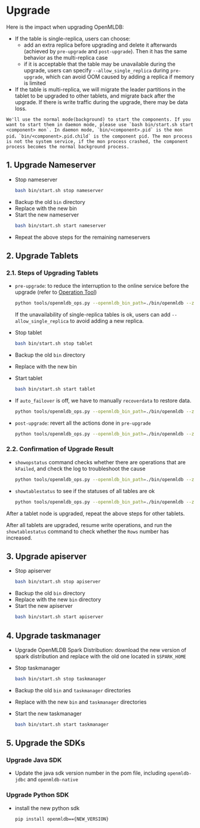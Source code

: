 # Upgrade

Here is the impact when upgrading OpenMLDB:
* If the table is single-replica, users can choose:
    - add an extra replica before upgrading and delete it afterwards (achieved by `pre-upgrade` and `post-upgrade`).
      Then it has the same behavior as the multi-replica case
    - if it is acceptable that the table may be unavailable during the upgrade, users can specify
      `--allow_single_replica` during `pre-upgrade`, which can avoid OOM caused by adding a replica if memory is limited
* If the table is multi-replica, we will migrate the leader partitions in the tablet to be upgraded
to other tablets, and migrate back after the upgrade.
If there is write traffic during the upgrade, there may be data loss.

```{note}
We'll use the normal mode(background) to start the components. If you want to start them in daemon mode, please use `bash bin/start.sh start <component> mon`. In daemon mode, `bin/<component>.pid` is the mon pid，`bin/<component>.pid.child` is the component pid. The mon process is not the system service, if the mon process crashed, the component process becomes the normal background process.
```

## 1. Upgrade Nameserver

* Stop nameserver
    ```bash
    bash bin/start.sh stop nameserver
    ```
* Backup the old `bin` directory
* Replace with the new bin
* Start the new nameserver
    ```bash
    bash bin/start.sh start nameserver
    ```
* Repeat the above steps for the remaining nameservers

## 2. Upgrade Tablets

### 2.1. Steps of Upgrading Tablets

* `pre-upgrade`: to reduce the interruption to the online service before the upgrade (refer to [Operation Tool](./openmldb_ops.md))
    ```bash
    python tools/openmldb_ops.py --openmldb_bin_path=./bin/openmldb --zk_cluster=172.24.4.40:30481 --zk_root_path=/openmldb --cmd=pre-upgrade --endpoints=127.0.0.1:10921
    ```
  If the unavailability of single-replica tables is ok, users can add `--allow_single_replica` to avoid adding a new replica.

* Stop tablet
    ```bash
    bash bin/start.sh stop tablet
    ```
* Backup the old `bin` directory
* Replace with the new bin
* Start tablet
    ```bash
    bash bin/start.sh start tablet
    ```
* If `auto_failover` is off, we have to manually `recoverdata` to restore data.
    ```bash
    python tools/openmldb_ops.py --openmldb_bin_path=./bin/openmldb --zk_cluster=172.24.4.40:30481 --zk_root_path=/openmldb --cmd=recoverdata
    ```
* `post-upgrade`: revert all the actions done in `pre-upgrade`
    ```bash
    python tools/openmldb_ops.py --openmldb_bin_path=./bin/openmldb --zk_cluster=172.24.4.40:30481 --zk_root_path=/openmldb --cmd=post-upgrade --endpoints=127.0.0.1:10921
    ```
### 2.2. Confirmation of Upgrade Result
* `showopstatus` command checks whether there are operations that are `kFailed`, and check the log to troubleshoot the cause
    ```bash
    python tools/openmldb_ops.py --openmldb_bin_path=./bin/openmldb --zk_cluster=172.24.4.40:30481 --zk_root_path=/openmldb --cmd=showopstatus --filter=kFailed
    ```
* `showtablestatus` to see if the statuses of all tables are ok
    ```bash
    python tools/openmldb_ops.py --openmldb_bin_path=./bin/openmldb --zk_cluster=172.24.4.40:30481 --zk_root_path=/openmldb --cmd=showtablestatus
    ```
After a tablet node is upgraded, repeat the above steps for other tablets.

After all tablets are upgraded, resume write operations, and run the `showtablestatus` command to check whether the `Rows` number has increased.

## 3. Upgrade apiserver

* Stop apiserver
    ```bash
    bash bin/start.sh stop apiserver
    ```
* Backup the old `bin` directory
* Replace with the new `bin` directory
* Start the new apiserver
    ```bash
    bash bin/start.sh start apiserver
    ```

## 4. Upgrade taskmanager

* Upgrade OpenMLDB Spark Distribution: download the new version of spark distribution
and replace with the old one located in `$SPARK_HOME`

* Stop taskmanager
    ```bash
    bash bin/start.sh stop taskmanager
    ```
* Backup the old `bin` and `taskmanager` directories
* Replace with the new `bin` and `taskmanager` directories
* Start the new taskmanager
    ```bash
    bash bin/start.sh start taskmanager
    ```

## 5. Upgrade the SDKs

### Upgrade Java SDK
* Update the java sdk version number in the pom file, including `openmldb-jdbc` and `openmldb-native`

### Upgrade Python SDK
* install the new python sdk
  ```bash
  pip install openmldb=={NEW_VERSION}
  ```
